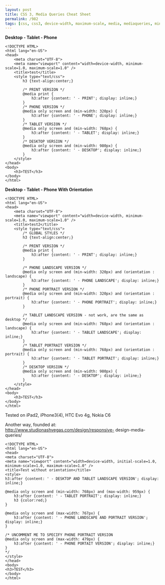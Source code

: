 ```yaml
---
layout: post
title: CSS 3, Media Queries Cheat Sheet
permalink: /982
tags: [css, css3, device-width, maximum-scale, media, mediaqueries, min-width, minimum-scale, mobile, orientation, phone, query, tablet, viewport]
---
```


**Desktop - Tablet - Phone**

    <!DOCTYPE HTML>
    <html lang="en-US">
    <head>
        <meta charset="UTF-8">
        <meta name="viewport" content="width=device-width, minimum-scale=1.0, maximum-scale=1.0" />
        <title>test</title>
        <style type="text/css">
            h3 {text-align:center;}

            /* PRINT VERSION */
            @media print {
                h3:after {content: ' - PRINT'; display: inline;}
            }
            /* PHONE VERSION */
            @media only screen and (min-width: 320px) {
                h3:after {content: ' - PHONE'; display: inline;}
            }
            /* TABLET VERSION */
            @media only screen and (min-width: 768px) {
                h3:after {content: ' - TABLET'; display: inline;}
            }
            /* DESKTOP VERSION */
            @media only screen and (min-width: 980px) {
                h3:after {content: ' - DESKTOP'; display: inline;}
            }
        </style>
    </head>
    <body>
        <h3>TEST</h3>
    </body>
    </html>

**Desktop - Tablet - Phone With Orientation**

    <!DOCTYPE HTML>
    <html lang="en-US">
    <head>
        <meta charset="UTF-8">
        <meta name="viewport" content="width=device-width, minimum-scale=1.0, maximum-scale=1.0" />
        <title>test2</title>
        <style type="text/css">
            /* GLOBAL STYLES */
            h3 {text-align:center;}

            /* PRINT VERSION */
            @media print {
                h3:after {content: ' - PRINT'; display: inline;}
            }

            /* PHONE LANDSCAPE VERSION */
            @media only screen and (min-width: 320px) and (orientation : landscape) {
                h3:after {content: ' - PHONE LANDSCAPE'; display: inline;}
            }
            /* PHONE PORTRAIT VERSION */
            @media only screen and (min-width: 320px) and (orientation : portrait) {
                h3:after {content: ' - PHONE PORTRAIT'; display: inline;}
            }

            /* TABLET LANDSCAPE VERSION - not work, are the same as desktop */
            @media only screen and (min-width: 768px) and (orientation : landscape) {
                h3:after {content: ' - TABLET LANDSCAPE'; display: inline;}
            }
            /* TABLET PORTRAIT VERSION */
            @media only screen and (min-width: 768px) and (orientation : portrait) {
                h3:after {content: ' - TABLET PORTRAIT'; display: inline;}
            }
            /* DESKTOP VERSION */
            @media only screen and (min-width: 980px) {
                h3:after {content: ' - DESKTOP'; display: inline;}
            }
        </style>
    </head>
    <body>
        <h3>TEST</h3>
    </body>
    </html>

Tested on iPad2, iPhone3(4), HTC Evo 4g, Nokia C6

Another way, founded at: http://www.studionashvegas.com/design/responsive-
design-media-queries/

    <!DOCTYPE HTML>
    <html lang="en-US">
    <head>
    <meta charset="UTF-8">
    <meta name="viewport" content="width=device-width, initial-scale=1.0, minimum-scale=1.0, maximum-scale=1.0" />
    <title>Test without orientation</title>
    <style>
    h3:after {content: ' - DESKTOP AND TABLET LANDSCAPE VERSION'; display: inline;}

    @media only screen and (min-width: 768px) and (max-width: 959px) {
        h3:after {content: ' - TABLET PORTRAIT'; display: inline;}
        h3 {color:red;}
    }

    @media only screen and (max-width: 767px) {
        h3:after {content: ' - PHONE LANDSCAPE AND PORTRAIT VERSION'; display: inline;}
    }

    /* UNCOMMENT ME TO SPECIFY PHONE PORTRAIT VERSION
    @media only screen and (max-width: 479px) {
        h3:after {content: ' - PHONE PORTAIT VERSION'; display: inline;}
    }
    */
    </style>
    </head>
    <body>
    <h3>TEST</h3>
    </body>
    </html>
